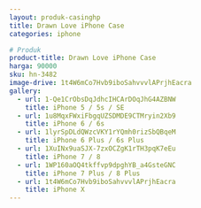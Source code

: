 ```yaml
---
layout: produk-casinghp
title: Drawn Love iPhone Case
categories: iphone

# Produk
product-title: Drawn Love iPhone Case
harga: 90000
sku: hn-3482
image-drive: 1t4W6mCo7Hvb9iboSahvvvlAPrjhEacra
gallery:
  - url: 1-Qe1CrObsDqJdhcIHCArDOqJhG4AZBNW
    title: iPhone 5 / 5s / SE
  - url: 1u8MqxFWxiFbgqUZSDMDE9CTMryin2Xb9
    title: iPhone 6 / 6s
  - url: 1lyrSpDLdQWzcVKY1rYQmh0rizSbQBqeM
    title: iPhone 6 Plus / 6s Plus
  - url: 1XuINx9uaSJX-7zxOCZgK1rTH3pqK7eEu
    title: iPhone 7 / 8
  - url: 1WP160aOQ4tkffvp9dpghYB_a4GsteGNC
    title: iPhone 7 Plus / 8 Plus
  - url: 1t4W6mCo7Hvb9iboSahvvvlAPrjhEacra
    title: iPhone X
---
```

